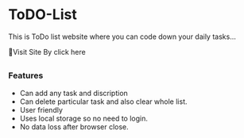 # ToDO-List
This is ToDo list website where you can code down your daily tasks...

🔗Visit Site By click here

##

### Features

- Can add any task and discription
- Can delete particular task and also clear whole list. 
- User friendly
- Uses local storage so no need to login.
- No data loss after browser close.
  

